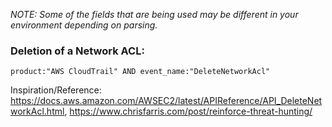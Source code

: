 _NOTE: Some of the fields that are being used may be different in your environment depending on parsing._ 

### Deletion of a Network ACL: 
`product:"AWS CloudTrail" AND event_name:"DeleteNetworkAcl"`

Inspiration/Reference: https://docs.aws.amazon.com/AWSEC2/latest/APIReference/API_DeleteNetworkAcl.html, https://www.chrisfarris.com/post/reinforce-threat-hunting/
